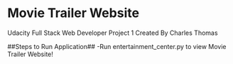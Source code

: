 # Movie Trailer Website
Udacity Full Stack Web Developer Project 1
Created By Charles Thomas

##Steps to Run Application##
-Run entertainment_center.py to view Movie Trailer Website!
